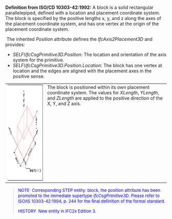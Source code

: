 ﻿**Definition from ISO/CD 10303-42:1992:** A block is a solid rectangular parallelepiped, defined with a location and placement coordinate system. The block is specified by the positive lengths x, y, and z along the axes of the placement coordinate system, and has one vertex at the origin of the placement coordinate system.

&nbsp;The inherited _Position_ attribute defines the _IfcAxis2Placement3D_ and provides:

* _SELF\IfcCsgPrimitive3D.Position_: The location and orientation of the axis system for the primitive.&nbsp;
* _SELF\IfcCsgPrimitive3D.Position.Location_: The block has one vertex at location and the edges are aligned with the placement axes in the positive sense.

<table cellpadding="2" cellspacing="2" width="100%">
  <tbody>
    <tr>
      <td valign="top"><a href="drawings/IfcBlock-Layout1.dwf"><img alt="block" src="figures/ifcblock-layout1.png" border="0" height="300" width="400"></a></td>
      <td valign="top">The block is positioned within its
own placement coordinate system. The values for <i>XLength</i>,
      <i>YLength</i>, and <i>ZLength</i> are
applied to the positive direction of the X, Y, and Z axis.</td>
    </tr>
  </tbody>
</table>

> <font color="#0000ff" size="-1">NOTE&nbsp;
Corresponding STEP entity: block, the position attribute has been
promoted to the immediate supertype <i>IfcCsgPrimitive3D</i>.
Please refer to ISO/IS 10303-42:1994, p. 244 for the final definition
of the formal standard. </font>
> 
> <font color="#0000ff" size="-1">HISTORY&nbsp;
New entity in IFC2x Edition 3.</font>
>
